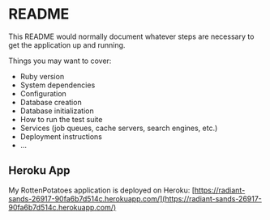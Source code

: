 # README

This README would normally document whatever steps are necessary to get the
application up and running.

Things you may want to cover:

* Ruby version
* System dependencies
* Configuration
* Database creation
* Database initialization
* How to run the test suite
* Services (job queues, cache servers, search engines, etc.)
* Deployment instructions
* ...



## Heroku App
My RottenPotatoes application is deployed on Heroku: [https://radiant-sands-26917-90fa6b7d514c.herokuapp.com/](https://radiant-sands-26917-90fa6b7d514c.herokuapp.com/)


